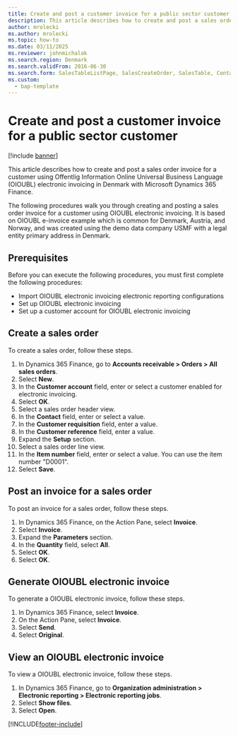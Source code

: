 ```yaml
--- 
title: Create and post a customer invoice for a public sector customer
description: This article describes how to create and post a sales order invoice for a customer using OIOUBL electronic invoicing in Denmark with Microsoft Dynamics 365 Finance.
author: mrolecki
ms.author: mrolecki
ms.topic: how-to
ms.date: 03/11/2025
ms.reviewer: johnmichalak 
ms.search.region: Denmark
ms.search.validFrom: 2016-06-30
ms.search.form: SalesTableListPage, SalesCreateOrder, SalesTable, ContactPersonLookup, SalesEditLines,  CustInvoiceJournal, ERFormatMappingRunJobTable
ms.custom: 
  - bap-template
---
```


# Create and post a customer invoice for a public sector customer

[!include [banner](../../includes/banner.md)]

This article describes how to create and post a sales order invoice for a customer using Offentlig Information Online Universal Business Language (OIOUBL) electronic invoicing in Denmark with Microsoft Dynamics 365 Finance.

The following procedures walk you through creating and posting a sales order invoice for a customer using OIOUBL electronic invoicing. It is based on OIOUBL e-invoice example which is common for Denmark, Austria, and Norway, and was created using the demo data company USMF with a legal entity primary address in Denmark.

## Prerequisites

Before you can execute the following procedures, you must first complete the following procedures:
- Import OIOUBL electronic invoicing electronic reporting configurations
- Set up OIOUBL electronic invoicing
- Set up a customer account for OIOUBL electronic invoicing

## Create a sales order

To create a sales order, follow these steps.

1. In Dynamics 365 Finance, go to **Accounts receivable \> Orders \> All sales orders**.
1. Select **New**.
1. In the **Customer account** field, enter or select a customer enabled for electronic invoicing.  
1. Select **OK**.
1. Select a sales order header view.
1. In the **Contact** field, enter or select a value.
1. In the **Customer requisition** field, enter a value.
1. In the **Customer reference** field, enter a value.
1. Expand the **Setup** section.
1. Select a sales order line view.
1. In the **Item number** field, enter or select a value. You can use the item number "D0001".  
1. Select **Save**.

## Post an invoice for a sales order

To post an invoice for a sales order, follow these steps.

1. In Dynamics 365 Finance, on the Action Pane, select **Invoice**.
1. Select **Invoice**.
1. Expand the **Parameters** section.
1. In the **Quantity** field, select **All**.
5. Select **OK**.
6. Select **OK**.

## Generate OIOUBL electronic invoice

To generate a OIOUBL electronic invoice, follow these steps.

1. In Dynamics 365 Finance, select **Invoice**.
1. On the Action Pane, select **Invoice**.
1. Select **Send**.
1. Select **Original**.

## View an OIOUBL electronic invoice

To view a OIOUBL electronic invoice, follow these steps.

1. In Dynamics 365 Finance, go to **Organization administration \> Electronic reporting \> Electronic reporting jobs**.
1. Select **Show files**.
1. Select **Open**.



[!INCLUDE[footer-include](../../../includes/footer-banner.md)]
